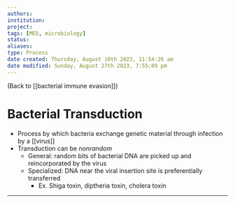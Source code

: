 ```yaml
---
authors: 
institution: 
project: 
tags: [MED, microbiology]
status: 
aliases: 
type: Process
date created: Thursday, August 10th 2023, 11:54:26 am
date modified: Sunday, August 27th 2023, 7:55:09 pm
---
```


(Back to [[bacterial immune evasion]])

# Bacterial Transduction

- Process by which bacteria exchange genetic material through infection by a [[virus]]
- Transduction can be _nonrandom_
	- General: random bits of bacterial DNA are picked up and reincorporated by the virus
	- Specialized: DNA near the viral insertion site is preferentially transferred
		- Ex. Shiga toxin, diptheria toxin, cholera toxin

---
